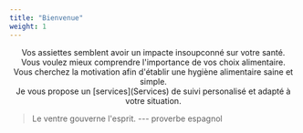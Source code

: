 ```yaml
---
title: "Bienvenue"
weight: 1
---
```


<center>Vos assiettes semblent avoir un impacte insoupconné sur votre santé.</center>

<center>Vous voulez mieux comprendre l'importance de vos choix alimentaire.</center>

<center>Vous cherchez la motivation afin d'établir une hygiène alimentaire saine et simple.</center>

<center>Je vous propose un [services](Services) de suivi personalisé et adapté à votre situation. </center>

> Le ventre gouverne l'esprit. --- proverbe espagnol

